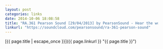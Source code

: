 ```yaml
---
layout: post
categories: links
date: 2014-10-06 18:08:58
title: "RA.361 Pearson Sound [29/04/2013] by PearsonSound - Hear the world’s sounds"
linkurl: "https://soundcloud.com/pearsonsound/ra-361-pearson-sound"
---
```

[{{ page.title | escape_once }}]({{ page.linkurl }} "{{ page.title }}")
